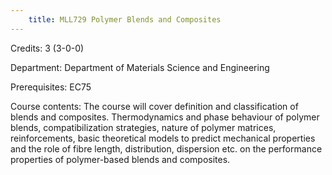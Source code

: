 ```yaml
---
    title: MLL729 Polymer Blends and Composites
---
```

Credits: 3 (3-0-0)

Department: Department of Materials Science and Engineering

Prerequisites: EC75

Course contents: The course will cover definition and classification of blends and composites. Thermodynamics and phase behaviour of polymer blends, compatibilization strategies, nature of polymer matrices, reinforcements, basic theoretical models to predict mechanical properties and the role of fibre length, distribution, dispersion etc. on the performance properties of polymer-based blends and composites.